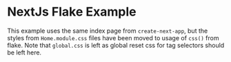 # NextJs Flake Example

This example uses the same index page from `create-next-app`, but the styles from `Home.module.css` files have been moved to usage of `css()` from flake. Note that `global.css` is left as global reset css for tag selectors should be left here.